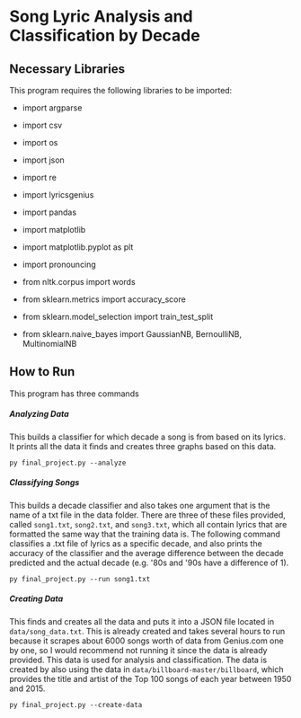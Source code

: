 # Song Lyric Analysis and Classification by Decade

## Necessary Libraries

This program requires the following libraries to be imported:

- import argparse

- import csv

- import os

- import json

- import re


- import lyricsgenius

- import pandas

- import matplotlib

- import matplotlib.pyplot as plt

- import pronouncing

- from nltk.corpus import words

- from sklearn.metrics import accuracy_score

- from sklearn.model_selection import train_test_split

- from sklearn.naive_bayes import GaussianNB, BernoulliNB, MultinomialNB

## How to Run

This program has three commands

##### Analyzing Data

This builds a classifier for which decade a song is from based on its lyrics. It prints all the data it finds and creates three graphs based on this data.
```
py final_project.py --analyze
```

##### Classifying Songs

This builds a decade classifier and also takes one argument that is the name of a txt file in the data folder. There are three of these files provided, called `song1.txt`, `song2.txt`, and `song3.txt`, which all contain lyrics that are formatted the same way that the training data is. The following command classifies a .txt file of lyrics as a specific decade, and also prints the accuracy of the classifier and the average difference between the decade predicted and the actual decade (e.g. '80s and '90s have a difference of 1).
```
py final_project.py --run song1.txt
```

##### Creating Data

This finds and creates all the data and puts it into a JSON file located in `data/song_data.txt`. This is already created and takes several hours to run because it scrapes about 6000 songs worth of data from Genius.com one by one, so I would recommend not running it since the data is already provided. This data is used for analysis and classification. The data is created by also using the data in `data/billboard-master/billboard`, which provides the title and artist of the Top 100 songs of each year between 1950 and 2015.
```
py final_project.py --create-data
```
